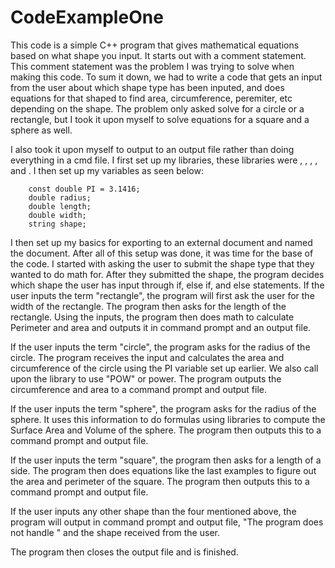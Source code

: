 # CodeExampleOne
This code is a simple C++ program that gives mathematical equations based on what shape you input. It starts out with a comment statement. This comment statement was the problem
I was trying to solve when making this code. To sum it down, we had to write a code that gets an input from the user about which shape type has been inputed, and does equations
for that shaped to find area, circumference, peremiter, etc depending on the shape. The problem only asked solve for a circle or a rectangle, but I took it upon myself to solve
equations for a square and a sphere as well.

I also took it upon myself to output to an output file rather than doing everything in a cmd file. I first set up my libraries, these libraries were <iostream>, <iomanip>,
<cmath>, <string>, and <fstream>. I then set up my variables as seen below:

  		const double PI = 3.1416;
		double radius;
		double length;
		double width;
		string shape;
 
  I then set up my basics for exporting to an external document and named the document. After all of this setup was done, it was time for the base of the code. I started with
  asking the user to submit the shape type that they wanted to do math for. After they submitted the shape, the program decides which shape the user has input through if, else
  if, and else statements. If the user inputs the term "rectangle", the program will first ask the user for the width of the rectangle. The program then asks for the length of the
  rectangle. Using the inputs, the program then does math to calculate Perimeter and area and outputs it in command prompt and an output file.
  
  If the user inputs the term "circle", the program asks for the radius of the circle. The program receives the input and calculates the area and circumference of the circle using
  the PI variable set up earlier. We also call upon the <cmath> library to use "POW" or power. The program outputs the circumference and area to a command prompt and output file.
  
  If the user inputs the term "sphere", the program asks for the radius of the sphere. It uses this information to do formulas using libraries to compute the Surface Area and
  Volume of the sphere. The program then outputs this to a command prompt and output file.
  
  If the user inputs the term "square", the program then asks for a length of a side. The program then does equations like the last examples to figure out the area and perimeter 
  of the square. The program then outputs this to a command prompt and output file.
  
  If the user inputs any other shape than the four mentioned above, the program will output in command prompt and output file, "The program does not handle " and the shape
  received from the user.
  
  The program then closes the output file and is finished.
  

